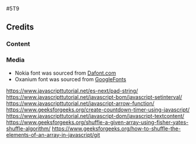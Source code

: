 #5T9


## Credits
### Content
### Media
- Nokia font was sourced from [Dafont.com](https://www.dafont.com/nokia-cellphone.font)
- Oxanium font was sourced from [GoogleFonts](https://fonts.google.com/specimen/Oxanium?preview)


https://www.javascripttutorial.net/es-next/pad-string/
https://www.javascripttutorial.net/javascript-bom/javascript-setinterval/
https://www.javascripttutorial.net/javascript-arrow-function/
https://www.geeksforgeeks.org/create-countdown-timer-using-javascript/
https://www.javascripttutorial.net/javascript-dom/javascript-textcontent/
https://www.geeksforgeeks.org/shuffle-a-given-array-using-fisher-yates-shuffle-algorithm/
https://www.geeksforgeeks.org/how-to-shuffle-the-elements-of-an-array-in-javascript/git 